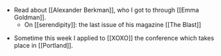 * Read about [[Alexander Berkman]], who I got to through [[Emma Goldman]].
  - On [[serendipity]]: the last issue of his magazine [[The Blast]] 
- Sometime this week I applied to [[XOXO]] the conference which takes place in [[Portland]].